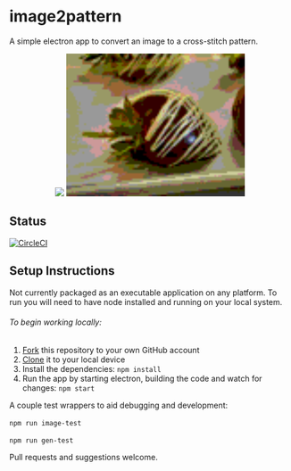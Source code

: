 # image2pattern
A simple electron app to convert an image to a cross-stitch pattern.

<div align='center'>
    <img src='./sample_images/AHC_4958.png' style='width: 20rem'>
    <img src='./sample_images/AHC_4958 generated.png' style='width: 20rem'>
</div>

## Status
[![CircleCI](https://circleci.com/gh/acrosman/image2pattern/tree/master.svg?style=svg)](https://circleci.com/gh/acrosman/image2pattern/tree/master)

## Setup Instructions

Not currently packaged as an executable application on any platform. To run you
will need to have node installed and running on your local system.

###### To begin working locally:

1. [Fork](https://help.github.com/articles/fork-a-repo/) this repository to your
   own GitHub account
2. [Clone](https://help.github.com/articles/cloning-a-repository/) it to your
   local device
4. Install the dependencies: `npm install`
5. Run the app by starting electron, building the code and watch for changes:
   `npm start`

A couple test wrappers to aid debugging and development:

`npm run image-test`

`npm run gen-test`

Pull requests and suggestions welcome.
